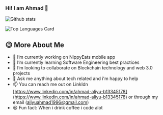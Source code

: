 ### Hi! I am Ahmad 👋


![Github stats](https://github-readme-stats.vercel.app/api?username=ahmadaliyu&theme=aura_dark&show_icons=true&count_private=true)

![Top Languages Card](https://github-readme-stats.vercel.app/api/top-langs/?username=ahmadaliyu&layout=compact&theme=codeSTACKr)

## :wink: More About Me
- 🔭 I’m currently working on NippyEats mobile app
- 🌱 I’m currently learning Software Engineering best practices
- 👯 I’m looking to collaborate on Blockchain technology and web 3.0 projects 
- 💬 Ask me anything about tech related and i'm happy to help
- 📫 You can reach me out on LinkIdn [https://www.linkedin.com/in/ahmad-aliyu-b13345178](https://www.linkedin.com/in/ahmad-aliyu-b13345178) or through my email (aliyuahmad1996@gmail.com)
- 😆 Fun fact: When i drink coffee i code alot

<!--
**ahmadaliyu/ahmadaliyu** is a ✨ _special_ ✨ repository because its `README.md` (this file) appears on your GitHub profile.

Here are some ideas to get you started:

- 🔭 I’m currently working on ...
- 🌱 I’m currently learning ...
- 👯 I’m looking to collaborate on ...
- 🤔 I’m looking for help with ...
- 💬 Ask me about ...
- 📫 How to reach me: ...
- 😄 Pronouns: ...
- ⚡ Fun fact: ...
-->
